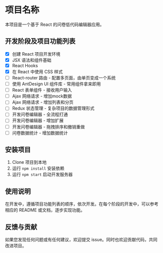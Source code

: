 # 项目名称

本项目是一个基于 React 的问卷低代码编辑器应用。

## 开发阶段及项目功能列表

- [x] 创建 React 项目开发环境
- [x] JSX 语法和组件基础
- [x] React Hooks
- [x] 在 React 中使用 CSS 样式
- [ ] React-router 路由 - 配置多页面，由单页变成一个系统
- [ ] 使用 AntDesign UI 组件库 - 常用组件拿来即用
- [ ] React 表单组件 - 接收用户输入
- [ ] Ajax 网络请求 - 增加mock数据
- [ ] Ajax 网络请求 - 增加列表和分页
- [ ] Redux 状态管理 - 复杂项目的数据管理形式
- [ ] 开发问卷编辑器 - 全流程打通
- [ ] 开发问卷编辑器 - 增加扩展
- [ ] 开发问卷编辑器 - 拖拽排序和撤销重做
- [ ] 问卷数据统计 - 增加数据统计

## 安装项目

1. Clone 项目到本地
2. 运行 `npm install` 安装依赖
3. 运行 `npm start` 启动开发服务器

## 使用说明

在开发中，遵循项目功能列表的顺序，依次开发。在每个阶段的开发中，可以参考相应的 README 或文档，逐步实现功能。

## 反馈与贡献

如果您发现任何问题或有任何建议，欢迎提交 issue。同时也欢迎贡献代码，共同改进项目。
